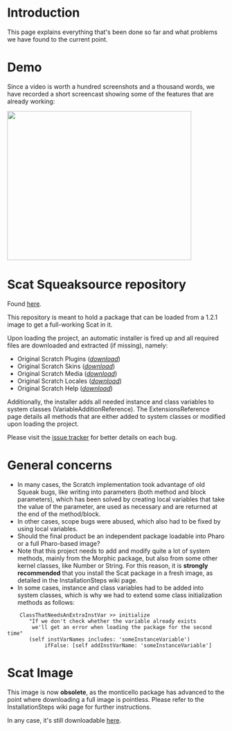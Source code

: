# Introduction #

This page explains everything that's been done so far and what problems we have found to the current point.

# Demo #

Since a video is worth a hundred screenshots and a thousand words, we have recorded a short screencast showing some of the features that are already working:

<a href='http://www.youtube.com/watch?feature=player_embedded&v=3tcYcTBc0is' target='_blank'><img src='http://img.youtube.com/vi/3tcYcTBc0is/0.jpg' width='425' height=344 /></a>

# Scat Squeaksource repository #

Found [here](http://www.squeaksource.com/nscratch.html).

This repository is meant to hold a package that can be loaded from a 1.2.1 image to get a full-working Scat in it.

Upon loading the project, an automatic installer is fired up and all required files are downloaded and extracted (if missing), namely:
  * Original Scratch Plugins (_[download](http://code.google.com/p/scat/downloads/detail?name=scratchPlugins.zip)_)
  * Original Scratch Skins (_[download](http://download.scratch.mit.edu/source-code/ScratchSkin1.4.zip)_)
  * Original Scratch Media (_[download](http://code.google.com/p/scat/downloads/detail?name=Media.zip)_)
  * Original Scratch Locales (_[download](http://code.google.com/p/scat/downloads/detail?name=locale.zip)_)
  * Original Scratch Help (_[download](http://code.google.com/p/scat/downloads/detail?name=Help.zip)_)

Additionally, the installer adds all needed instance and class variables to system classes (VariableAdditionReference). The ExtensionsReference page details all methods that are either added to system classes or modified upon loading the project.

Please visit the [issue tracker](http://code.google.com/p/scat/issues/list) for better details on each bug.

# General concerns #

  * In many cases, the Scratch implementation took advantage of old Squeak bugs, like writing into parameters (both method and block parameters), which has been solved by creating local variables that take the value of the parameter, are used as necessary and are returned at the end of the method/block.
  * In other cases, scope bugs were abused, which also had to be fixed by using local variables.
  * Should the final product be an independent package loadable into Pharo or a full Pharo-based image?
  * Note that this project needs to add and modify quite a lot of system methods, mainly from the Morphic package, but also from some other kernel classes, like Number or String. For this reason, it is **strongly recommended** that you install the Scat package in a fresh image, as detailed in the InstallationSteps wiki page.
  * In some cases, instance and class variables had to be added into system classes, which is why we had to extend some class initialization methods as follows:
```
    ClassThatNeedsAnExtraInstVar >> initialize
       "If we don't check whether the variable already exists 
        we'll get an error when loading the package for the second time"
       (self instVarNames includes: 'someInstanceVariable') 
            ifFalse: [self addInstVarName: 'someInstanceVariable']
```

# Scat Image #

This image is now **obsolete**, as the monticello package has advanced to the point where downloading a full image is pointless. Please refer to the InstallationSteps wiki page for further instructions.

In any case, it's still downloadable [here](http://code.google.com/p/scat/downloads/detail?name=Pharo.zip&can=2&q=).